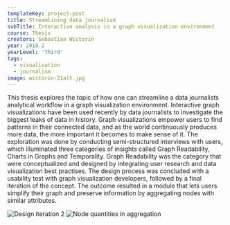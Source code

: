 ```yaml
---
templateKey: project-post
title: Streamlining data journalism
subTitle: Interactive analysis in a graph visualization environment
course: Thesis
creators: Sebastian Wictorin
year: 2018.2
yearLevel: 'Third'
tags:
  - visualisation
  - journalism
image: wictorin-21alt.jpg
---
```


This thesis explores the topic of how one can streamline a data journalists analytical workflow in a graph visualization environment. Interactive graph visualizations have been used recently by data journalists to investigate the biggest leaks of data in history. Graph visualizations empower users to find patterns in their connected data, and as the world continuously produces more data, the more important it becomes to make sense of it. The exploration was done by conducting semi-structured interviews with users, which illuminated three categories of insights called Graph Readability, Charts in Graphs and Temporality. Graph Readability was the category that were conceptualized and designed by integrating user research and data visualization best practises. The design process was concluded with a usability test with graph visualization developers, followed by a final iteration of the concept. The outcome resulted in a module that lets users simplify their graph and preserve information by aggregating nodes with similar attributes.

<ImageSet>

![Design iteration 2](images/wictorin-20.jpg 'Design iteration 2')
![Node quantities in aggregation](images/wictorin-21.png 'Node quantities in aggregation')

</ImageSet>

